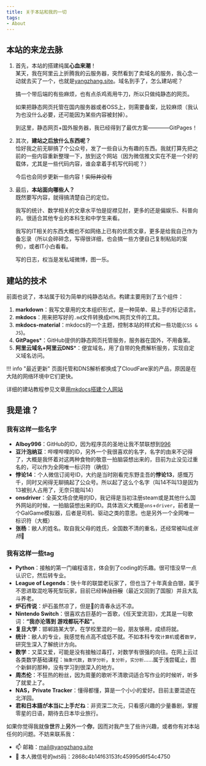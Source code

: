 ```yaml
---
title: 关于本站和我的一切
tags: 
- About
---
```


## 本站的来龙去脉
1. 首先，本站的搭建纯属**心血来潮**！  
    某天，我在阿里云上折腾我的云服务器，突然看到了卖域名的服务，我心念一动就去买了一个，也就是[yangzhang.site](https://yangzhang.site)。域名到手了，怎么建站呢？

    搞一个带后端的有些麻烦，也有点杀鸡焉用牛刀，所以只做纯静态的网页。

    如果把静态网页托管在国内服务器或者OSS上，则需要备案，比较麻烦（我认为也没什么必要，还可能因为某些内容被封掉）。

    到这里，静态网页+国外服务器，我已经得到了最优方案————GitPages！

2. 其次，**建站之后放什么东西呢？**   
    恰好我之前无聊搞了个公众号，发了一些自认为有趣的东西。我就打算先把之前的一些内容重新整理一下，放到这个网站（因为微信推文实在不是一个好的载体，尤其是一些代码内容，谁会拿着手机写代码呢？）

    今后也会同步更新一些内容！<s>实际并没有</s>

3. 最后，**本站面向哪些人？**  
    既然要写内容，就得搞清楚自己的定位。

    我写的统计、数学相关的文章水平怕是捉襟见肘，更多的还是偏娱乐、科普向的。很适合其他专业的本科生和中学生来看。 

    我写的IT相关的东西大概也不如网络上已有的优质文章，更多是给我自己作为备忘录（所以会碎碎念，写得很详细，也会搞一些方便自己复制粘贴的案例），或者IT小白看看。

    写的日志，权当是发私域微博，图一乐。

## 建站的技术
前面也说了，本站属于较为简单的纯静态站点。构建主要用到了五个组件：

1. **markdown**：我写文章用的文本组织形式，是一种简单、易上手的标记语言。
2. **mkdocs**：用来把写好的`.md`文件转换成`HTML`网页文件的工具。
3. **mkdocs-material**：mkdocs的一个主题，控制本站的样式和一些功能(`CSS & JS`)。
4. **GitPages***：GitHub提供的静态网页托管服务，服务器在国外，不用备案。
5. **阿里云域名+阿里云DNS***：便宜域名，用了自带的免费解析服务，实现自定义域名访问。

!!! info "最近更新"
    页面托管和DNS解析都换成了CloudFare家的产品，原因是在大陆的网络环境中它们更快。

详细的建站教程参见文章[用mkdocs搭建个人网站](/Article/mkdocs/理论/)
## 我是谁？
### 我有这样一些名字

- **AIboy996**：GitHub的ID，因为程序员的圣地让我不禁联想到[996](https://996.icu)
- **豆汁泡纳豆**：哔哩哔哩的ID，另外一个我很喜欢的名字，名字的由来不记得了，大概是我怀着对这两种食物的敬意一拍脑袋想出来的，目前为止没见过重名的，可以作为全网唯一标识符（确信）
- **悖论14**：个人微信订阅号ID，大约是当时刚看完东野圭吾的**悖论13**，感慨万千，同时又闲得无聊搞起了公众号。所以起了这么个名字（叫14不叫13是因为13被别人占用了，无奈只能叫14）
- **onsdriver**：全英文场合使用的ID，我记得是当初注册steam或是其他什么国外网站的时候，一拍脑袋想出来的ID。具体涵义大概是`ons`+`driver`，前者是一个GalGame模拟器，后者是司机、驱动之类的意思。也是另外一个全网唯一标识符（大概）
- **张杨**：敝人的姓名。取自我父母的姓氏，全国数不清的重名，还经常被叫成*张扬*🤣

### 我有这样一些tag

- **Python**：接触的第一门编程语言，体会到了coding的乐趣。很可惜没早一点认识它，然后转专业。
- **League of Legends**：快十年的联盟老玩家了，但也当了十年真金白银，属于不思进取混吃等死型玩家，目前已经<s>转战日服</s>（最近又回到了国服）并且大乱斗养老。
- **炉石传说**：炉石虽然凉了，但是👴的青春永远不凉。
- **Nintendo Switch**：很喜欢古巨基的一首歌，《任天堂流泪》，尤其是一句歌词：**“我亦沦落到 游戏都玩不起”**。
- **复旦大学**：邯郸路某大学，在学校里混的一般，朋友够用，成绩将就。
- **统计**：敝人的专业，我感觉有点高不成低不就。不如本科专攻`计算机`或者`数学`，研究生深入了解统计方向。
- **数学**：又菜又爱，可能是没有接触过毒打，对数学有很强的向往。在网上云过各类数学基础课程：`抽象代数`，`数学分析`，`复分析`，`实分析`……属于浅尝辄止，图个新鲜的那种，没有学习到很深入的地方。
- **周杰伦**：不狂热的粉丝，因为周董的歌听不清歌词适合写作业的时候听，听多了就爱上了。
- **NAS，Private Tracker**：懂得都懂，算是一个小小的爱好。目前主要混迹在北洋园。
- **君和日本語が本当に上手だね**：非资深二次元，只看感兴趣的少量番剧，掌握零星的日语，期待去日本毕业旅行。

如果你觉得我就像**世**界上**另**外一个**你**，因而对我产生了些许兴趣，或者你有对本站任何的问题。不妨来联系我：

- 📫 邮箱：[mail@yangzhang.site](mailto:mail@yangzhang.site)
- 💬 本人微信号的`md5`码：2868c4b14f63153fc45995d6f54c4750
<!-- hint：我的微信号是纯英文字母构成的 -->